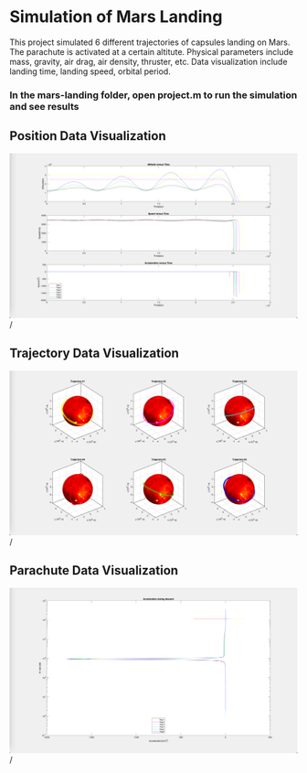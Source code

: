 # Simulation of Mars Landing
This project simulated 6 different trajectories of capsules landing on Mars. The parachute is activated at a certain altitute. Physical parameters include mass, gravity, air drag, air density, thruster, etc. Data visualization include landing time, landing speed, orbital period.
### In the mars-landing folder, open project.m to run the simulation and see results
## Position Data Visualization
![Position Data](position.png)/
## Trajectory Data Visualization
![Trajectory Data](trajectory.png)/
## Parachute Data Visualization
![Parachute Data](parachute.png)/
